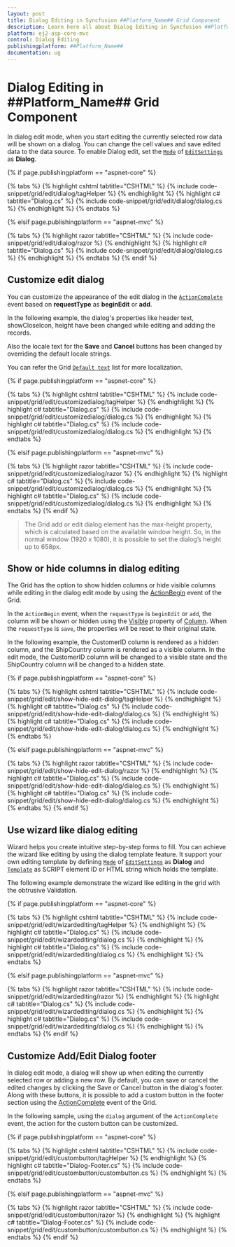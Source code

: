 ```yaml
---
layout: post
title: Dialog Editing in Syncfusion ##Platform_Name## Grid Component
description: Learn here all about Dialog Editing in Syncfusion ##Platform_Name## Grid component of Syncfusion Essential JS 2 and more.
platform: ej2-asp-core-mvc
control: Dialog Editing
publishingplatform: ##Platform_Name##
documentation: ug
---
```



# Dialog Editing in ##Platform_Name## Grid Component

In dialog edit mode, when you start editing the currently selected row data will be shown on a dialog. You can change the cell values and save edited data to the data source. To enable Dialog edit, set the [`Mode`](https://help.syncfusion.com/cr/aspnetcore-js2/Syncfusion.EJ2.Grids.GridEditSettings.html#Syncfusion_EJ2_Grids_GridEditSettings_Mode) of [`EditSettings`](https://help.syncfusion.com/cr/aspnetcore-js2/Syncfusion.EJ2.Grids.GridEditSettings.html) as **Dialog**.

{% if page.publishingplatform == "aspnet-core" %}

{% tabs %}
{% highlight cshtml tabtitle="CSHTML" %}
{% include code-snippet/grid/edit/dialog/tagHelper %}
{% endhighlight %}
{% highlight c# tabtitle="Dialog.cs" %}
{% include code-snippet/grid/edit/dialog/dialog.cs %}
{% endhighlight %}
{% endtabs %}

{% elsif page.publishingplatform == "aspnet-mvc" %}

{% tabs %}
{% highlight razor tabtitle="CSHTML" %}
{% include code-snippet/grid/edit/dialog/razor %}
{% endhighlight %}
{% highlight c# tabtitle="Dialog.cs" %}
{% include code-snippet/grid/edit/dialog/dialog.cs %}
{% endhighlight %}
{% endtabs %}
{% endif %}



## Customize edit dialog

You can customize the appearance of the edit dialog in the [`ActionComplete`](https://help.syncfusion.com/cr/aspnetcore-js2/Syncfusion.EJ2.Grids.GridBuilder-1.html#Syncfusion_EJ2_Grids_GridBuilder_1_ActionComplete_System_String_) event based on **requestType** as **beginEdit** or **add**.

In the following example, the dialog's properties like header text, showCloseIcon, height have been changed while editing and adding the records.

Also the locale text for the **Save** and **Cancel** buttons has been changed by overriding the default locale strings.

You can refer the Grid [`Default text`](../global-local/) list for more localization.

{% if page.publishingplatform == "aspnet-core" %}

{% tabs %}
{% highlight cshtml tabtitle="CSHTML" %}
{% include code-snippet/grid/edit/customizedialog/tagHelper %}
{% endhighlight %}
{% highlight c# tabtitle="Dialog.cs" %}
{% include code-snippet/grid/edit/customizedialog/dialog.cs %}
{% endhighlight %}
{% highlight c# tabtitle="Dialog.cs" %}
{% include code-snippet/grid/edit/customizedialog/dialog.cs %}
{% endhighlight %}
{% endtabs %}

{% elsif page.publishingplatform == "aspnet-mvc" %}

{% tabs %}
{% highlight razor tabtitle="CSHTML" %}
{% include code-snippet/grid/edit/customizedialog/razor %}
{% endhighlight %}
{% highlight c# tabtitle="Dialog.cs" %}
{% include code-snippet/grid/edit/customizedialog/dialog.cs %}
{% endhighlight %}
{% highlight c# tabtitle="Dialog.cs" %}
{% include code-snippet/grid/edit/customizedialog/dialog.cs %}
{% endhighlight %}
{% endtabs %}
{% endif %}



> The Grid add or edit dialog element has the max-height property, which is calculated based on the available window height. So, in the normal window (1920 x 1080), it is possible to set the dialog’s height up to 658px.

## Show or hide columns in dialog editing

The Grid has the option to show hidden columns or hide visible columns while editing in the dialog edit mode by using the [ActionBegin](https://help.syncfusion.com/cr/aspnetmvc-js2/Syncfusion.EJ2.Grids.Grid.html#Syncfusion_EJ2_Grids_Grid_ActionBegin) event of the Grid.

In the `ActionBegin` event, when the `requestType` is `beginEdit` or `add`, the column will be shown or hidden using the [Visible](https://help.syncfusion.com/cr/aspnetmvc-js2/Syncfusion.EJ2.Grids.GridColumn.html#Syncfusion_EJ2_Grids_GridColumn_Visible) property of [Column](https://help.syncfusion.com/cr/aspnetmvc-js2/Syncfusion.EJ2.Grids.GridColumn.html). When the `requestType` is `save`, the properties will be reset to their original state.

In the following example, the CustomerID column is rendered as a hidden column, and the ShipCountry column is rendered as a visible column. In the edit mode, the CustomerID column will be changed to a visible state and the ShipCountry column will be changed to a hidden state.

{% if page.publishingplatform == "aspnet-core" %}

{% tabs %}
{% highlight cshtml tabtitle="CSHTML" %}
{% include code-snippet/grid/edit/show-hide-edit-dialog/tagHelper %}
{% endhighlight %}
{% highlight c# tabtitle="Dialog.cs" %}
{% include code-snippet/grid/edit/show-hide-edit-dialog/dialog.cs %}
{% endhighlight %}
{% highlight c# tabtitle="Dialog.cs" %}
{% include code-snippet/grid/edit/show-hide-edit-dialog/dialog.cs %}
{% endhighlight %}
{% endtabs %}

{% elsif page.publishingplatform == "aspnet-mvc" %}

{% tabs %}
{% highlight razor tabtitle="CSHTML" %}
{% include code-snippet/grid/edit/show-hide-edit-dialog/razor %}
{% endhighlight %}
{% highlight c# tabtitle="Dialog.cs" %}
{% include code-snippet/grid/edit/show-hide-edit-dialog/dialog.cs %}
{% endhighlight %}
{% highlight c# tabtitle="Dialog.cs" %}
{% include code-snippet/grid/edit/show-hide-edit-dialog/dialog.cs %}
{% endhighlight %}
{% endtabs %}
{% endif %}



## Use wizard like dialog editing

Wizard helps you create intuitive step-by-step forms to fill. You can achieve the wizard like editing by using the dialog template feature. It support your own editing template by defining [`Mode`](https://help.syncfusion.com/cr/aspnetcore-js2/Syncfusion.EJ2.Grids.GridEditSettings.html#Syncfusion_EJ2_Grids_GridEditSettings_Mode) of [`EditSettings`](https://help.syncfusion.com/cr/aspnetcore-js2/Syncfusion.EJ2.Grids.GridEditSettings.html) as **Dialog** and [`Template`](https://help.syncfusion.com/cr/aspnetcore-js2/Syncfusion.EJ2.Grids.GridEditSettings.html#Syncfusion_EJ2_Grids_GridEditSettings_Template) as SCRIPT element ID or HTML string which holds the template.

The following example demonstrate the wizard like editing in the grid with the obtrusive Validation.

{% if page.publishingplatform == "aspnet-core" %}

{% tabs %}
{% highlight cshtml tabtitle="CSHTML" %}
{% include code-snippet/grid/edit/wizardediting/tagHelper %}
{% endhighlight %}
{% highlight c# tabtitle="Dialog.cs" %}
{% include code-snippet/grid/edit/wizardediting/dialog.cs %}
{% endhighlight %}
{% highlight c# tabtitle="Dialog.cs" %}
{% include code-snippet/grid/edit/wizardediting/dialog.cs %}
{% endhighlight %}
{% endtabs %}

{% elsif page.publishingplatform == "aspnet-mvc" %}

{% tabs %}
{% highlight razor tabtitle="CSHTML" %}
{% include code-snippet/grid/edit/wizardediting/razor %}
{% endhighlight %}
{% highlight c# tabtitle="Dialog.cs" %}
{% include code-snippet/grid/edit/wizardediting/dialog.cs %}
{% endhighlight %}
{% highlight c# tabtitle="Dialog.cs" %}
{% include code-snippet/grid/edit/wizardediting/dialog.cs %}
{% endhighlight %}
{% endtabs %}
{% endif %}


## Customize Add/Edit Dialog footer

In dialog edit mode, a dialog will show up when editing the currently selected row or adding a new row. By default, you can save or cancel the edited changes by clicking the Save or Cancel button in the dialog's footer. Along with these buttons, it is possible to add a custom button in the footer section using the [ActionComplete](https://help.syncfusion.com/cr/aspnetmvc-js2/Syncfusion.EJ2.Grids.GridBuilder-1.html#Syncfusion_EJ2_Grids_GridBuilder_1_ActionComplete_System_String_) event of the Grid.

In the following sample, using the `dialog` argument of the `ActionComplete` event, the action for the custom button can be customized.

{% if page.publishingplatform == "aspnet-core" %}

{% tabs %}
{% highlight cshtml tabtitle="CSHTML" %}
{% include code-snippet/grid/edit/custombutton/tagHelper %}
{% endhighlight %}
{% highlight c# tabtitle="Dialog-Footer.cs" %}
{% include code-snippet/grid/edit/custombutton/custombutton.cs %}
{% endhighlight %}
{% endtabs %}

{% elsif page.publishingplatform == "aspnet-mvc" %}

{% tabs %}
{% highlight razor tabtitle="CSHTML" %}
{% include code-snippet/grid/edit/custombutton/razor %}
{% endhighlight %}
{% highlight c# tabtitle="Dialog-Footer.cs" %}
{% include code-snippet/grid/edit/custombutton/custombutton.cs %}
{% endhighlight %}
{% endtabs %}
{% endif %}